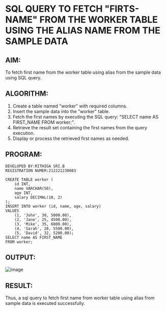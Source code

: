 # SQL QUERY TO FETCH "FIRTS-NAME" FROM THE WORKER TABLE USING THE ALIAS NAME FROM THE SAMPLE DATA
## AIM:
To fetch first name from the worker table using alias from the sample data using SQL query.
## ALGORITHM:
1. Create a table named "worker" with required columns.
2. Insert the sample data into the "worker" table.
3. Fetch the first names by executing the SQL query: "SELECT name AS FIRST_NAME FROM worker;".
4. Retrieve the result set containing the first names from the query execution.
5. Display or process the retrieved first names as needed.
## PROGRAM:
```
DEVELOPED BY:RITHIGA SRI.B
REGISTRATION NUMER:212221230083
```
```
CREATE TABLE worker (
    id INT,
    name VARCHAR(50),
    age INT,
    salary DECIMAL(10, 2)
);
INSERT INTO worker (id, name, age, salary)
VALUES
    (1, 'John', 30, 5000.00),
    (2, 'Jane', 25, 4500.00),
    (3, 'Mike', 35, 6000.00),
    (4, 'Sarah', 28, 5500.00),
    (5, 'David', 32, 5200.00);
SELECT name AS FIRST_NAME
FROM worker;
```
## OUTPUT:
![image](https://github.com/Rithigasri/DBMS-EXP1/assets/93427256/438b11d3-6df7-4648-b7eb-fcf5e9b50872)
## RESULT:
Thus, a sql query to fetch first name from worker table using alias from sample data is executed successfully.
